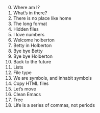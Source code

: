 0. Where am I? 
1. What’s in there? 
2. There is no place like home
3. The long format 
4. Hidden files
5. I love numbers
6. Welcome holberton
7. Betty in Holberton
8. Bye bye Betty 
9. Bye bye Holberton
10. Back to the future
11. Lists
12. File type
13. We are symbols, and inhabit symbols
14. Copy HTML files
15. Let’s move
16. Clean Emacs 
17. Tree
18. Life is a series of commas, not periods
